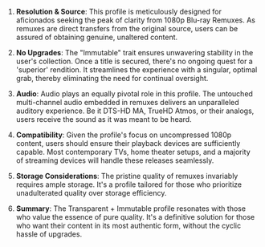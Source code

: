 1. **Resolution & Source**: This profile is meticulously designed for aficionados seeking the peak of clarity from 1080p Blu-ray Remuxes. As remuxes are direct transfers from the original source, users can be assured of obtaining genuine, unaltered content.

2. **No Upgrades**: The "Immutable" trait ensures unwavering stability in the user's collection. Once a title is secured, there's no ongoing quest for a 'superior' rendition. It streamlines the experience with a singular, optimal grab, thereby eliminating the need for continual oversight.

3. **Audio**: Audio plays an equally pivotal role in this profile. The untouched multi-channel audio embedded in remuxes delivers an unparalleled auditory experience. Be it DTS-HD MA, TrueHD Atmos, or their analogs, users receive the sound as it was meant to be heard.

4. **Compatibility**: Given the profile's focus on uncompressed 1080p content, users should ensure their playback devices are sufficiently capable. Most contemporary TVs, home theater setups, and a majority of streaming devices will handle these releases seamlessly.

5. **Storage Considerations**: The pristine quality of remuxes invariably requires ample storage. It's a profile tailored for those who prioritize unadulterated quality over storage efficiency.

6. **Summary**: The Transparent + Immutable profile resonates with those who value the essence of pure quality. It's a definitive solution for those who want their content in its most authentic form, without the cyclic hassle of upgrades.
